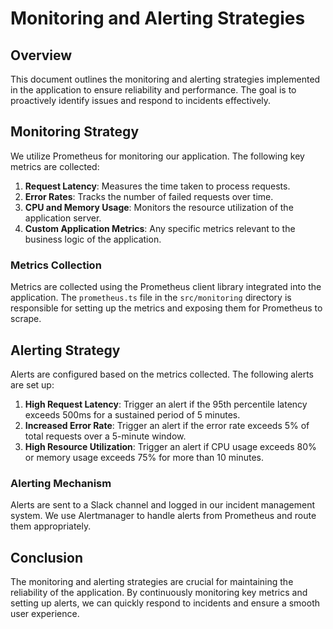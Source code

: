 # Monitoring and Alerting Strategies

## Overview
This document outlines the monitoring and alerting strategies implemented in the application to ensure reliability and performance. The goal is to proactively identify issues and respond to incidents effectively.

## Monitoring Strategy
We utilize Prometheus for monitoring our application. The following key metrics are collected:

1. **Request Latency**: Measures the time taken to process requests.
2. **Error Rates**: Tracks the number of failed requests over time.
3. **CPU and Memory Usage**: Monitors the resource utilization of the application server.
4. **Custom Application Metrics**: Any specific metrics relevant to the business logic of the application.

### Metrics Collection
Metrics are collected using the Prometheus client library integrated into the application. The `prometheus.ts` file in the `src/monitoring` directory is responsible for setting up the metrics and exposing them for Prometheus to scrape.

## Alerting Strategy
Alerts are configured based on the metrics collected. The following alerts are set up:

1. **High Request Latency**: Trigger an alert if the 95th percentile latency exceeds 500ms for a sustained period of 5 minutes.
2. **Increased Error Rate**: Trigger an alert if the error rate exceeds 5% of total requests over a 5-minute window.
3. **High Resource Utilization**: Trigger an alert if CPU usage exceeds 80% or memory usage exceeds 75% for more than 10 minutes.

### Alerting Mechanism
Alerts are sent to a Slack channel and logged in our incident management system. We use Alertmanager to handle alerts from Prometheus and route them appropriately.

## Conclusion
The monitoring and alerting strategies are crucial for maintaining the reliability of the application. By continuously monitoring key metrics and setting up alerts, we can quickly respond to incidents and ensure a smooth user experience.